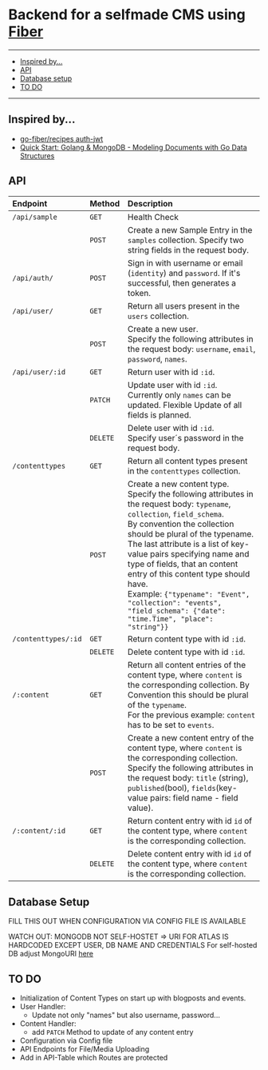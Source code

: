 # Backend for a selfmade CMS using [Fiber](https://github.com/gofiber/fiber)

-------------------------

* [Inspired by...](#inspired-by...)
* [API](#api)
* [Database setup](#database-setup)
* [TO DO](#to-do)

-------------------------

## Inspired by...

- [go-fiber/recipes auth-jwt](https://github.com/gofiber/recipes/tree/master/auth-jwt)
- [Quick Start: Golang & MongoDB - Modeling Documents with Go Data Structures](https://www.mongodb.com/blog/post/quick-start-golang--mongodb--modeling-documents-with-go-data-structures)

## API

| Endpoint              | Method    | Description  |
| :-------------------- | :-------- | :------------------------------------------------------------------------- |
| `/api/sample`         | `GET`     | Health Check |
|                       | `POST`    | Create a new Sample Entry in the `samples` collection. Specify two string fields in the request body.   |
| `/api/auth/`          | `POST`    | Sign in with username or email (`identity`) and `password`. If it's successful, then generates a token. |
| `/api/user/`          | `GET`     | Return all users present in the `users` collection.  |
|                       | `POST`    | Create a new user.</br> Specify the following attributes in the request body: `username`, `email`, `password`, `names`.   |
| `/api/user/:id`       | `GET`     | Return user with id `:id`.   |
|                       | `PATCH`   | Update user with id `:id`. </br> Currently only `names` can be updated. Flexible Update of all fields is planned.   |
|                       | `DELETE`  | Delete user with id `:id`.</br> Specify user´s password in the request body.   |
| `/contenttypes`       | `GET`     | Return all content types present in the `contenttypes` collection. |
|                       | `POST`    | Create a new content type.</br> Specify the following attributes in the request body: `typename`, `collection`, `field_schema`.</br> By convention the collection should be plural of the typename. The last attribute is a list of key-value pairs specifying name and type of fields, that an content entry of this content type should have.</br> Example: ```{"typename": "Event", "collection": "events", "field_schema": {"date": "time.Time", "place": "string"}}```  |
| `/contenttypes/:id`   | `GET`     | Return content type with id `:id`.   |
|                       | `DELETE`  | Delete content type with id `:id`.   |
| `/:content`           | `GET`     | Return all content entries of the content type, where `content` is the corresponding collection. By Convention this should be plural of the `typename`.</br> For the previous example: `content` has to be set to `events`.   |
|                       | `POST`    | Create a new content entry of the content type, where `content` is the corresponding collection.</br> Specify the following attributes in the request body: `title` (string), `published`(bool), `fields`(key-value pairs: field name - field value). |
| `/:content/:id`       | `GET`     | Return content entry with id `id` of the content type, where `content` is the corresponding collection.   |
|                       | `DELETE`  | Delete content entry with id `id` of the content type, where `content` is the corresponding collection.   |

## Database Setup

FILL THIS OUT WHEN CONFIGURATION VIA CONFIG FILE IS AVAILABLE

WATCH OUT: MONGODB NOT SELF-HOSTET => URI FOR ATLAS IS HARDCODED EXCEPT USER, DB NAME AND CREDENTIALS
For self-hosted DB adjust MongoURI [here](https://github.com/D-Bald/fiber-backend/blob/0f15612d722b1bbc8c7a5356fff78ae308da2c71/database/connect.go#L24)

## TO DO

* Initialization of Content Types on start up with blogposts and events. 
* User Handler:
   * Update not only "names" but also username, password...
* Content Handler:
   * add `PATCH` Method to update of any content entry
* Configuration via Config file
* API Endpoints for File/Media Uploading
* Add in API-Table which Routes are protected
